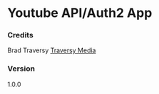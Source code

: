# Youtube API/Auth2 App


### Credits

Brad Traversy
[Traversy Media](http://www.traversymedia.com)

### Version

1.0.0

